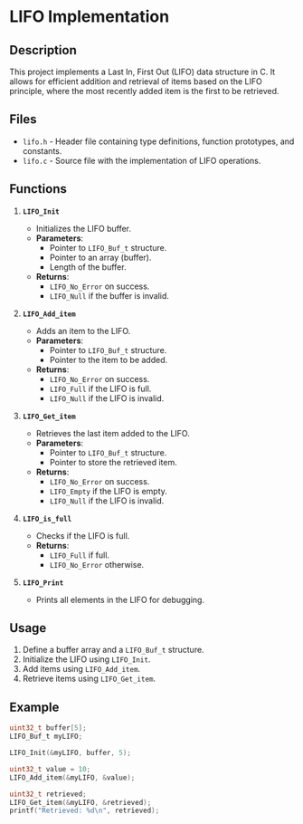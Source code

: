 # LIFO Implementation

## Description
This project implements a Last In, First Out (LIFO) data structure in C. It allows for efficient addition and retrieval of items based on the LIFO principle, where the most recently added item is the first to be retrieved.

## Files
- `lifo.h` - Header file containing type definitions, function prototypes, and constants.
- `lifo.c` - Source file with the implementation of LIFO operations.

## Functions
1. **`LIFO_Init`**
   - Initializes the LIFO buffer.
   - **Parameters**:
     - Pointer to `LIFO_Buf_t` structure.
     - Pointer to an array (buffer).
     - Length of the buffer.
   - **Returns**:
     - `LIFO_No_Error` on success.
     - `LIFO_Null` if the buffer is invalid.

2. **`LIFO_Add_item`**
   - Adds an item to the LIFO.
   - **Parameters**:
     - Pointer to `LIFO_Buf_t` structure.
     - Pointer to the item to be added.
   - **Returns**:
     - `LIFO_No_Error` on success.
     - `LIFO_Full` if the LIFO is full.
     - `LIFO_Null` if the LIFO is invalid.

3. **`LIFO_Get_item`**
   - Retrieves the last item added to the LIFO.
   - **Parameters**:
     - Pointer to `LIFO_Buf_t` structure.
     - Pointer to store the retrieved item.
   - **Returns**:
     - `LIFO_No_Error` on success.
     - `LIFO_Empty` if the LIFO is empty.
     - `LIFO_Null` if the LIFO is invalid.

4. **`LIFO_is_full`**
   - Checks if the LIFO is full.
   - **Returns**:
     - `LIFO_Full` if full.
     - `LIFO_No_Error` otherwise.

5. **`LIFO_Print`**
   - Prints all elements in the LIFO for debugging.

## Usage
1. Define a buffer array and a `LIFO_Buf_t` structure.
2. Initialize the LIFO using `LIFO_Init`.
3. Add items using `LIFO_Add_item`.
4. Retrieve items using `LIFO_Get_item`.

## Example
```c
uint32_t buffer[5];
LIFO_Buf_t myLIFO;

LIFO_Init(&myLIFO, buffer, 5);

uint32_t value = 10;
LIFO_Add_item(&myLIFO, &value);

uint32_t retrieved;
LIFO_Get_item(&myLIFO, &retrieved);
printf("Retrieved: %d\n", retrieved);